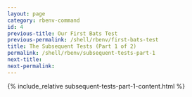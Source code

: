 ```yaml
---
layout: page
category: rbenv-command
id: 4
previous-title: Our First Bats Test
previous-permalink: /shell/rbenv/first-bats-test
title: The Subsequent Tests (Part 1 of 2)
permalink: /shell/rbenv/subsequent-tests-part-1
next-title: 
next-permalink: 
---
```


{% include_relative subsequent-tests-part-1-content.html %}